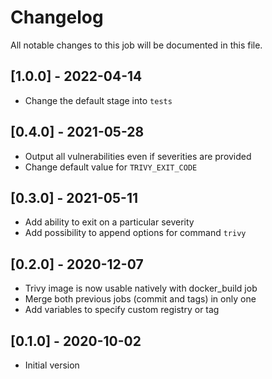# Changelog
All notable changes to this job will be documented in this file.

## [1.0.0] - 2022-04-14
* Change the default stage into `tests`

## [0.4.0] - 2021-05-28
* Output all vulnerabilities even if severities are provided
* Change default value for `TRIVY_EXIT_CODE`

## [0.3.0] - 2021-05-11
* Add ability to exit on a particular severity
* Add possibility to append options for command `trivy`

## [0.2.0] - 2020-12-07
* Trivy image is now usable natively with docker_build job
* Merge both previous jobs (commit and tags) in only one
* Add variables to specify custom registry or tag

## [0.1.0] - 2020-10-02
* Initial version
